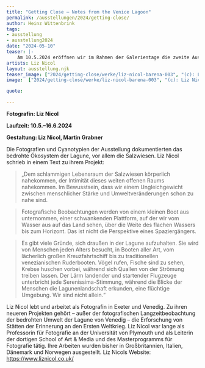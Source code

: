 ```yaml
---
title: "Getting Close – Notes from the Venice Lagoon"
permalink: /ausstellungen/2024/getting-close/
author: Heinz Wittenbrink
tags:
- ausstellung
- ausstellung2024
date: "2024-05-10"
teaser: |-
    Am 10.5.2024 eröffnen wir im Rahmen der Galerientage die zweite Ausstellung unseres Jahresprogramms 2024 unter dem Motto *Sehnsucht nach Wildnis*. Wir stellen ein Langzeitprojekt der englischen Fotografin Liz Nicol zur Lagune von Venedig vor.
artists: Liz Nicol
layout: ausstellung.njk
teaser_image: ["2024/getting-close/werke/liz-nicol-barena-003", "(c): Liz Nicol"]
image:  ["2024/getting-close/werke/liz-nicol-barena-003", "(c): Liz Nicol"]

quote:

---
```


**Fotografin: Liz Nicol**

**Laufzeit: 10.5.–16.6.2024**

**Gestaltung: Liz Nicol, Martin Grabner**

Die Fotografien und Cyanotypien  der Ausstellung dokumentierten das bedrohte Ökosystem der Lagune, vor allem die Salzwiesen. Liz Nicol schrieb in einem Text zu ihrem Projekt:

> „Dem schlammigen Lebensraum der Salzwiesen körperlich nahekommen, der Intimität dieses weiten offenen Raums nahekommen. Im Bewusstsein, dass wir einem Ungleichgewicht zwischen menschlicher Stärke und Umweltveränderungen schon zu nahe sind.

> Fotografische Beobachtungen werden von einem kleinen Boot aus unternommen, einer schwankenden Plattform, auf der wir vom Wasser aus auf das Land sehen, über die Weite des flachen Wassers bis zum Horizont. Das ist nicht die Perspektive eines Spaziergängers.

> Es gibt viele Gründe, sich draußen in der Lagune aufzuhalten. Sie wird von Menschen jeden Alters besucht, in Booten aller Art, vom lächerlich großen Kreuzfahrtschiff bis zu traditionellen venezianischen Ruderbooten. Vögel rufen, Fische sind zu sehen, Krebse huschen vorbei, während sich Quallen von der Strömung treiben lassen. Der Lärm landender und startender Flugzeuge unterbricht jede Serenissima-Stimmung, während die Blicke der Menschen die Lagunenlandschaft erkunden, eine flüchtige Umgebung. Wir sind nicht allein.“

Liz Nicol lebt und arbeitet als Fotografin in Exeter und Venedig. Zu ihren neueren Projekten gehört – außer der fotografischen Langzeitbeobachtung der bedrohten Umwelt der Lagune von Venedig – die Erforschung von Stätten der Erinnerung an den Ersten Weltkrieg.  Liz Nicol war lange als Professorin für Fotografie an der Universität von Plymouth und als Leiterin der dortigen School of Art & Media und des Masterprogramms für Fotografie tätig. Ihre Arbeiten wurden bisher in Großbritannien, Italien, Dänemark und Norwegen ausgestellt. Liz Nicols Website: <https://www.liznicol.co.uk/>
